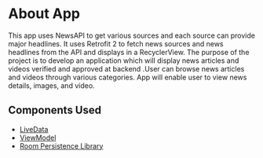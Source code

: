 # About App
This app uses NewsAPI to get various sources and each source can provide major headlines. It uses Retrofit 2 to fetch news sources and news headlines from the API and displays in a RecyclerView. The purpose of the project is to develop an application which will display news articles and videos verified and approved at backend .User can browse news articles and videos through various categories. App will enable user to view news details, images, and video.

## Components Used
- [LiveData](https://developer.android.com/topic/libraries/architecture/livedata.html)
- [ViewModel](https://developer.android.com/topic/libraries/architecture/viewmodel.html)
- [Room Persistence Library](https://developer.android.com/topic/libraries/architecture/room.html)
